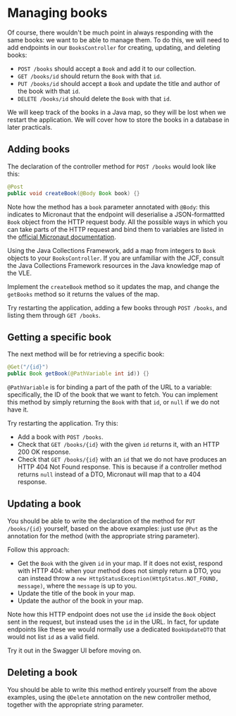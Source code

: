 # Managing books

Of course, there wouldn't be much point in always responding with the same books: we want to be able to manage them.
To do this, we will need to add endpoints in our `BooksController` for creating, updating, and deleting books:

* `POST /books` should accept a `Book` and add it to our collection.
* `GET /books/id` should return the `Book` with that `id`.
* `PUT /books/id` should accept a `Book` and update the title and author of the book with that `id`.
* `DELETE /books/id` should delete the `Book` with that `id`.

We will keep track of the books in a Java map, so they will be lost when we restart the application.
We will cover how to store the books in a database in later practicals.

## Adding books

The declaration of the controller method for `POST /books` would look like this:

```java
@Post
public void createBook(@Body Book book) {}
```

Note how the method has a `book` parameter annotated with `@Body`: this indicates to Micronaut that the endpoint will deserialise a JSON-formattted `Book` object from the HTTP request body.
All the possible ways in which you can take parts of the HTTP request and bind them to variables are listed in the [official Micronaut documentation](https://docs.micronaut.io/4.7.11/guide/#binding).

Using the Java Collections Framework, add a map from integers to `Book` objects to your `BooksController`.
If you are unfamiliar with the JCF, consult the Java Collections Framework resources in the Java knowledge map of the VLE.

Implement the `createBook` method so it updates the map, and change the `getBooks` method so it returns the values of the map.

Try restarting the application, adding a few books through `POST /books`, and listing them through `GET /books`.

## Getting a specific book

The next method will be for retrieving a specific book:

```java
@Get("/{id}")
public Book getBook(@PathVariable int id)) {}
```

`@PathVariable` is for binding a part of the path of the URL to a variable: specifically, the ID of the book that we want to fetch.
You can implement this method by simply returning the `Book` with that `id`, or `null` if we do not have it.

Try restarting the application. Try this:

* Add a book with `POST /books`.
* Check that `GET /books/{id}` with the given `id` returns it, with an HTTP 200 OK response.
* Check that `GET /books/{id}` with an `id` that we do not have produces an HTTP 404 Not Found response.
  This is because if a controller method returns `null` instead of a DTO, Micronaut will map that to a 404 response.

## Updating a book

You should be able to write the declaration of the method for `PUT /books/{id}` yourself, based on the above examples: just use `@Put` as the annotation for the method (with the appropriate string parameter).

Follow this approach:

* Get the `Book` with the given `id` in your map. If it does not exist, respond with HTTP 404: when your method does not simply return a DTO, you can instead throw a `new HttpStatusException(HttpStatus.NOT_FOUND, message)`, where the `message` is up to you.
* Update the title of the book in your map.
* Update the author of the book in your map.

Note how this HTTP endpoint does not use the `id` inside the `Book` object sent in the request, but instead uses the `id` in the URL.
In fact, for update endpoints like these we would normally use a dedicated `BookUpdateDTO` that would not list `id` as a valid field.

Try it out in the Swagger UI before moving on.

## Deleting a book

You should be able to write this method entirely yourself from the above examples, using the `@Delete` annotation on the new controller method, together with the appropriate string parameter.
